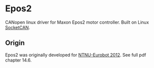 Epos2
=========

CANopen linux driver for Maxon Epos2 motor controller.
Built on Linux [SocketCAN](https://www.kernel.org/doc/html/latest/networking/can.html).


Origin
------

Epos2 was originally developed for [NTNU-Eurobot 2012](https://ntnuopen.ntnu.no/ntnu-xmlui/handle/11250/260734).
See full pdf chapter 14.6.
